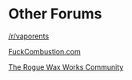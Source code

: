 # Other Forums

[/r/vaporents](https://reddit.com/r/vaporents)

[FuckCombustion.com](https://fuckcombustion.com)

[The Rogue Wax Works Community](https://www.theroguewaxworks.com/a/p/community)
